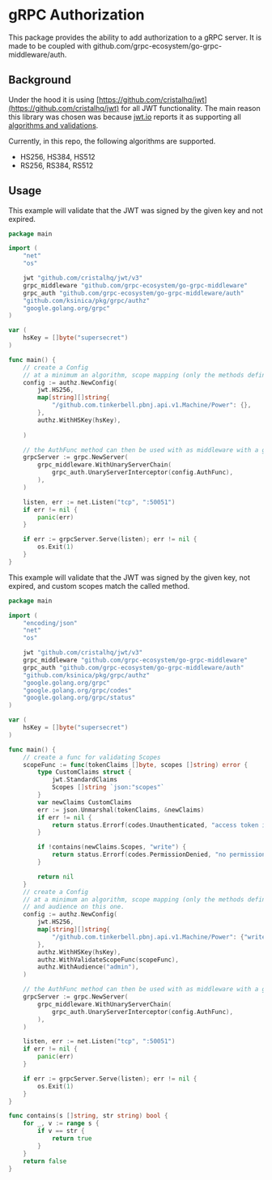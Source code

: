 # gRPC Authorization

This package provides the ability to add authorization to a gRPC server. It is made to be coupled with github.com/grpc-ecosystem/go-grpc-middleware/auth.

## Background

Under the hood it is using [https://github.com/cristalhq/jwt](https://github.com/cristalhq/jwt) for all JWT functionality. The main reason this library was chosen was because [jwt.io](https://jwt.io/) reports it as supporting all [algorithms and validations](./images/cristalhq-jwt.io.png).

Currently, in this repo, the following algorithms are supported.

- HS256, HS384, HS512
- RS256, RS384, RS512

## Usage

This example will validate that the JWT was signed by the given key and not expired.

```go
package main

import (
    "net"
    "os"

    jwt "github.com/cristalhq/jwt/v3"
    grpc_middleware "github.com/grpc-ecosystem/go-grpc-middleware"
    grpc_auth "github.com/grpc-ecosystem/go-grpc-middleware/auth"
    "github.com/ksinica/pkg/grpc/authz"
    "google.golang.org/grpc"
)

var (
    hsKey = []byte("supersecret")
)

func main() {
    // create a Config
    // at a minimum an algorithm, scope mapping (only the methods defined here will protected), and key are needed
    config := authz.NewConfig(
        jwt.HS256,
        map[string][]string{
            "/github.com.tinkerbell.pbnj.api.v1.Machine/Power": {},
        },
        authz.WithHSKey(hsKey),
        
    )

    // the AuthFunc method can then be used with as middleware with a gRPC server
    grpcServer := grpc.NewServer(
        grpc_middleware.WithUnaryServerChain(
            grpc_auth.UnaryServerInterceptor(config.AuthFunc),
        ),
    )

    listen, err := net.Listen("tcp", ":50051")
    if err != nil {
        panic(err)
    }

    if err := grpcServer.Serve(listen); err != nil {
        os.Exit(1)
    }
}
```

This example will validate that the JWT was signed by the given key, not expired, and custom scopes match the called method.

```go
package main

import (
    "encoding/json"
    "net"
    "os"

    jwt "github.com/cristalhq/jwt/v3"
    grpc_middleware "github.com/grpc-ecosystem/go-grpc-middleware"
    grpc_auth "github.com/grpc-ecosystem/go-grpc-middleware/auth"
    "github.com/ksinica/pkg/grpc/authz"
    "google.golang.org/grpc"
    "google.golang.org/grpc/codes"
    "google.golang.org/grpc/status"
)

var (
    hsKey = []byte("supersecret")
)

func main() {
    // create a func for validating Scopes
    scopeFunc := func(tokenClaims []byte, scopes []string) error {
        type CustomClaims struct {
            jwt.StandardClaims
            Scopes []string `json:"scopes"`
        }
        var newClaims CustomClaims
        err := json.Unmarshal(tokenClaims, &newClaims)
        if err != nil {
            return status.Errorf(codes.Unauthenticated, "access token is invalid: %s", err.Error())
        }

        if !contains(newClaims.Scopes, "write") {
            return status.Errorf(codes.PermissionDenied, "no permission to access this RPC: no matching scope found")
        }

        return nil
    }
    // create a Config
    // at a minimum an algorithm, scope mapping (only the methods defined here will protected), and a key are needed. we set the scope validation
    // and audience on this one.
    config := authz.NewConfig(
        jwt.HS256,
        map[string][]string{
            "/github.com.tinkerbell.pbnj.api.v1.Machine/Power": {"write"},
        },
        authz.WithHSKey(hsKey),
        authz.WithValidateScopeFunc(scopeFunc),
        authz.WithAudience("admin"),
    )

    // the AuthFunc method can then be used with as middleware with a gRPC server
    grpcServer := grpc.NewServer(
        grpc_middleware.WithUnaryServerChain(
            grpc_auth.UnaryServerInterceptor(config.AuthFunc),
        ),
    )

    listen, err := net.Listen("tcp", ":50051")
    if err != nil {
        panic(err)
    }

    if err := grpcServer.Serve(listen); err != nil {
        os.Exit(1)
    }
}

func contains(s []string, str string) bool {
    for _, v := range s {
        if v == str {
            return true
        }
    }
    return false
}
```
